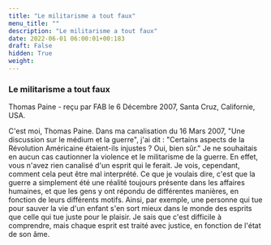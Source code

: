 ```yaml
---
title: "Le militarisme a tout faux"
menu_title: ""
description: "Le militarisme a tout faux"
date: 2022-06-01 06:00:01+00:183
draft: False
hidden: True
weight:
---
```

### Le militarisme a tout faux

Thomas Paine - reçu par FAB le 6 Décembre 2007, Santa Cruz, Californie, USA.

C'est moi, Thomas Paine.
Dans ma canalisation du 16 Mars 2007, "Une discussion sur le médium et la guerre", j'ai dit : "Certains aspects de la Révolution Américaine étaient-ils injustes ? Oui, bien sûr." Je ne souhaitais en aucun cas cautionner la violence et le militarisme de la guerre. En effet, vous n'avez rien canalisé d'un esprit qui le ferait. Je vois, cependant, comment cela peut être mal interprété.
Ce que je voulais dire, c'est que la guerre a simplement été une réalité toujours présente dans les affaires humaines, et que les gens y ont répondu de différentes manières, en fonction de leurs différents motifs. Ainsi, par exemple, une personne qui tue pour sauver la vie d'un enfant s'en sort mieux dans le monde des esprits que celle qui tue juste pour le plaisir.
Je sais que c'est difficile à comprendre, mais chaque esprit est traité avec justice, en fonction de l'état de son âme.